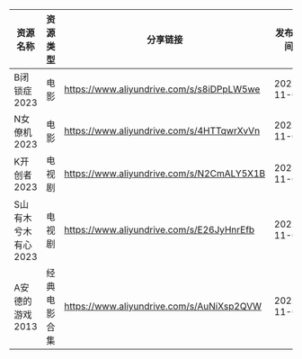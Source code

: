 | 资源名称         | 资源类型   | 分享链接                                      | 发布时间       |
| ------------ | ------ | ----------------------------------------- | ---------- |
| B闭锁症2023     | 电影     | https://www.aliyundrive.com/s/s8iDPpLW5we | 2023-11-02 |
| N女僚机2023     | 电影     | https://www.aliyundrive.com/s/4HTTqwrXvVn | 2023-11-02 |
| K开创者2023     | 电视剧    | https://www.aliyundrive.com/s/N2CmALY5X1B | 2023-11-02 |
| S山有木兮木有心2023 | 电视剧    | https://www.aliyundrive.com/s/E26JyHnrEfb | 2023-11-02 |
| A安德的游戏2013   | 经典电影合集 | https://www.aliyundrive.com/s/AuNiXsp2QVW | 2023-11-02 |
